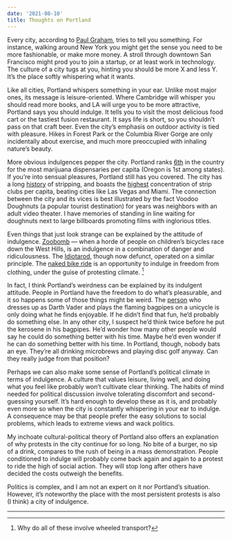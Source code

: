 ```yaml
---
date: '2021-08-10'
title: Thoughts on Portland
---
```


Every city, according to [Paul Graham](http://www.paulgraham.com/cities.html), tries to tell you something. For instance, walking around New York you might get the sense you need to be more fashionable, or make more money. A stroll through downtown San Francisco might prod you to join a startup, or at least work in technology.  The culture of a city tugs at you, hinting you should be more X and less Y. It’s the place softly whispering what it wants.  

Like all cities, Portland whispers something in your ear. Unlike most major ones, its message is leisure-oriented. Where Cambridge will whisper you should read more books, and LA will urge you to be more attractive, Portland says you should indulge. It tells you to visit the most delicious food cart or the tastiest fusion restaurant. It says life is short, so you shouldn’t pass on that craft beer. Even the city’s emphasis on outdoor activity is tied with pleasure. Hikes in Forest Park or the Columbia River Gorge are only incidentally about exercise, and much more preoccupied with inhaling nature’s beauty.

More obvious indulgences pepper the city. Portland ranks [6th](https://www.verilife.com/blog/united-states-weed) in the country for the most marijuana dispensaries per capita (Oregon is 1st among states). If you’re into sensual pleasures, Portland still has you covered. The city has a long [history](https://www.oregonencyclopedia.org/articles/stripping_in_oregon/) of stripping, and boasts the [highest](https://priceonomics.com/why-does-portland-have-so-many-strip-clubs/) concentration of strip clubs per capita, beating cities like Las Vegas and Miami. The connection between the city and its vices is best illustrated by the fact Voodoo Doughnuts (a popular tourist destination) for years was neighbors with an adult video theater. I have memories of standing in line waiting for doughnuts next to large billboards promoting films with inglorious titles.

Even things that just look strange can be explained by the attitude of indulgence. [Zoobomb](https://en.wikipedia.org/wiki/Zoobomb) — when a horde of people on children’s bicycles race down the West Hills, is an indulgence in a combination of danger and ridiculousness. The [Idiotarod](https://en.wikipedia.org/wiki/Idiotarod#Portland,_Oregon), though now defunct, operated on a similar principle. The [naked bike ride](https://pdxwnbr.org/) is an opportunity to indulge in freedom from clothing, under the guise of protesting climate. [^1]

In fact, I think Portland’s weirdness can be explained by its indulgent attitude. People in Portland have the freedom to do what’s pleasurable, and it so happens some of those things might be weird. The [person](https://en.wikipedia.org/wiki/Unipiper) who dresses up as Darth Vader and plays the flaming bagpipes on a unicycle is only doing what he finds enjoyable. If he didn’t find that fun, he’d probably do something else. In any other city, I suspect he’d think twice before he put the kerosene in his bagpipes. He’d wonder how many other people would say he could do something better with his time. Maybe he’d even wonder if he can do something better with his time. In Portland, though, nobody bats an eye. They’re all drinking microbrews and playing disc golf anyway. Can they really judge from that position?

Perhaps we can also make some sense of Portland’s political climate in terms of indulgence. A culture that values leisure, living well, and doing what you feel like probably won’t cultivate clear thinking. The habits of mind needed for political discussion involve tolerating discomfort and second-guessing yourself. It’s hard enough to develop these as it is, and probably even more so when the city is constantly whispering in your ear to indulge. A consequence may be that people prefer the easy solutions to social problems, which leads to extreme views and wack politics.

My inchoate cultural-political theory of Portland also offers an explanation of why protests in the city continue for so long. No bite of a burger, no sip of a drink, compares to the rush of being in a mass demonstration. People conditioned to indulge will probably come back again and again to a protest to ride the high of social action. They will stop long after others have decided the costs outweigh the benefits.

Politics is complex, and I am not an expert on it nor Portland’s situation. However, it’s noteworthy the place with the most persistent protests is also (I think) a city of indulgence.

---


[^1]: Why do all of these involve wheeled transport?
